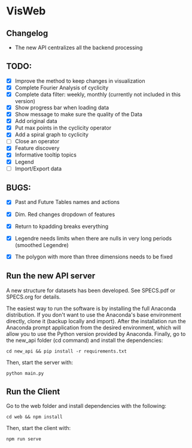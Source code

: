 # VisWeb

## Changelog

- The new API centralizes all the backend processing

## TODO:

- [x] Improve the method to keep changes in visualization
- [x] Complete Fourier Analysis of cyclicity
- [x] Complete data filter: weekly, monthly (currently not included in this version)
- [x] Show progress bar when loading data
- [x] Show message to make sure the quality of the Data
- [x] Add original data
- [x] Put max points in the cyclicity operator
- [x] Add a spiral graph to cyclicity
- [ ] Close an operator
- [x] Feature discovery
- [x] Informative tooltip topics
- [x] Legend
- [ ] Import/Export data

## BUGS:

- [x] Past and Future Tables names and actions
- [x] Dim. Red changes dropdown of features
- [x] Return to kpadding breaks everything
- [x] Legendre needs limits when there are nulls in very long periods (smoothed Legendre)
- [x] The polygon with more than three dimensions needs to be fixed


## Run the new API server

A new structure for datasets has been developed. See SPECS.pdf or SPECS.org for details.

The easiest way to run the software is by installing the full Anaconda distribution. If you don't want to use the Anaconda's base environment directly, clone it (backup locally and import). After the installation run the Anaconda prompt application from the desired environment, which will allow you to use the Python version provided by Anaconda. Finally, go to the new_api folder (cd command) and install the dependencies:

`cd new_api && pip install -r requirements.txt`

Then, start the server with:

`python main.py`


## Run the Client

Go to the web folder and install dependencies with the following:

`cd web && npm install`

Then, start the client with:

`npm run serve`
